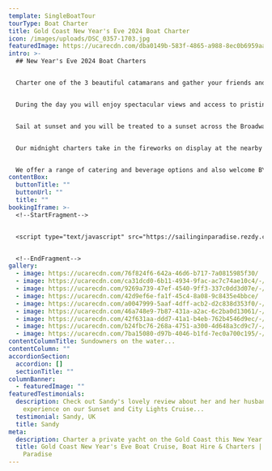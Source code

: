 ```yaml
---
template: SingleBoatTour
tourType: Boat Charter
title: Gold Coast New Year's Eve 2024 Boat Charter
icon: /images/uploads/DSC_0357-1703.jpg
featuredImage: https://ucarecdn.com/dba0149b-583f-4865-a988-8ec0b6959aac/
intro: >-
  ## New Year's Eve 2024 Boat Charters


  Charter one of the 3 beautiful catamarans and gather your friends and family to celebrate New Year's Eve 2024 on the Gold Coast in style aboard your own private yacht.   


  During the day you will enjoy spectacular views and access to pristine beaches as the boat arrives at isolated islands surrounded by crystal clear turquoise waters. There are plentiful activities available on board to keep you entertained including Beach Volleyball, Stand Up Paddleboards, Beach Cricket and splash mat. 


  Sail at sunset and you will be treated to a sunset across the Broadwater and over the Gold Coast mountains followed by the twinkling Gold Coast City Skyline by night, simply breath-taking!


  Our midnight charters take in the fireworks on display at the nearby resorts and parks.  


  We offer a range of catering and beverage options and also welcome BYO.
contentBox:
  buttonTitle: ""
  buttonUrl: ""
  title: ""
bookingIframe: >-
  <!--StartFragment-->


  <script type="text/javascript" src="https://sailinginparadise.rezdy.com/pluginJs?script=modal"></script> <a id="button-booking" class="button-booking rezdy rezdy-modal" href="https://sailinginparadise.rezdy.com/productsCalendar/529475?iframe=true" style="background: rgb(24, 60, 133); border: 1px solid rgb(24, 60, 133); color: rgb(255, 255, 255); font: bold 14px / 1 &quot;Helvetica Neue&quot;, Helvetica, Arial, sans-serif; padding: 12px 15px; text-align: center; width: 160px; display: block; text-decoration: none; cursor: pointer;">Book Now</a>


  <!--EndFragment-->
gallery:
  - image: https://ucarecdn.com/76f824f6-642a-46d6-b717-7a0815985f30/
  - image: https://ucarecdn.com/ca31dcd0-6b11-4934-9fac-ac7c74ae10c4/-/preview/-/enhance/39/
  - image: https://ucarecdn.com/9269a739-47ef-4540-9ff3-337c0dd3d07e/-/preview/-/enhance/50/
  - image: https://ucarecdn.com/42d9ef6e-fa1f-45c4-8a08-9c8435e4bbce/
  - image: https://ucarecdn.com/a0047999-5aaf-4dff-acb2-d2c838d353f0/-/preview/-/enhance/25/
  - image: https://ucarecdn.com/46a748e9-7b87-431a-a2ac-6c2ba0d13061/-/preview/-/enhance/50/
  - image: https://ucarecdn.com/42f631aa-ddd7-41a1-b4eb-762b4546d9ec/-/preview/-/enhance/42/
  - image: https://ucarecdn.com/b24fbc76-268a-4751-a300-4d648a3cd9c7/-/preview/-/enhance/50/
  - image: https://ucarecdn.com/7ba15080-d97b-4046-b1fd-7ec0a700c195/-/preview/-/enhance/33/
contentColumnTitle: Sundowners on the water...
contentColumn: ""
accordionSection:
  accordion: []
  sectionTitle: ""
columnBanner:
  - featuredImage: ""
featuredTestimonials:
  description: Check out Sandy's lovely review about her and her husband's
    experience on our Sunset and City Lights Cruise...
  testimonial: Sandy, UK
  title: Sandy
meta:
  description: Charter a private yacht on the Gold Coast this New Year's Eve
  title: Gold Coast New Year's Eve Boat Cruise, Boat Hire & Charters | Sailing in
    Paradise
---
```

